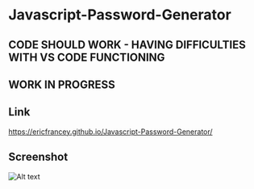 # Javascript-Password-Generator

## CODE SHOULD WORK - HAVING DIFFICULTIES WITH VS CODE FUNCTIONING
## WORK IN PROGRESS

## Link
https://ericfrancey.github.io/Javascript-Password-Generator/

## Screenshot
  ![Alt text](assets/images/passgenscreen.png?raw=true "Screenshot")
